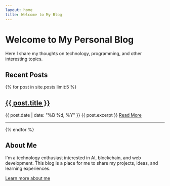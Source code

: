 ```yaml
---
layout: home
title: Welcome to My Blog
---
```


# Welcome to My Personal Blog

Here I share my thoughts on technology, programming, and other interesting topics.

## Recent Posts

{% for post in site.posts limit:5 %}
  <div class="post-preview">
    <h2>
      <a href="{{ post.url | relative_url }}">{{ post.title }}</a>
    </h2>
    <span class="post-date">{{ post.date | date: "%B %d, %Y" }}</span>
    {{ post.excerpt }}
    <a href="{{ post.url | relative_url }}">Read More</a>
  </div>
  <hr>
{% endfor %}

## About Me

I'm a technology enthusiast interested in AI, blockchain, and web development. This blog is a place for me to share my projects, ideas, and learning experiences.

[Learn more about me](/about) 